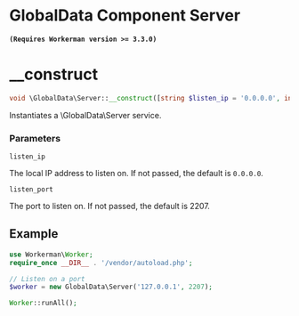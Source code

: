 # GlobalData Component Server
**``` (Requires Workerman version >= 3.3.0) ```**

# __construct
```php
void \GlobalData\Server::__construct([string $listen_ip = '0.0.0.0', int $listen_port = 2207])
```

Instantiates a \GlobalData\Server service.

### Parameters
``` listen_ip ```

The local IP address to listen on. If not passed, the default is ```0.0.0.0```.

``` listen_port ```

The port to listen on. If not passed, the default is 2207.

## Example
```php
use Workerman\Worker;
require_once __DIR__ . '/vendor/autoload.php';

// Listen on a port
$worker = new GlobalData\Server('127.0.0.1', 2207);

Worker::runAll();
```
